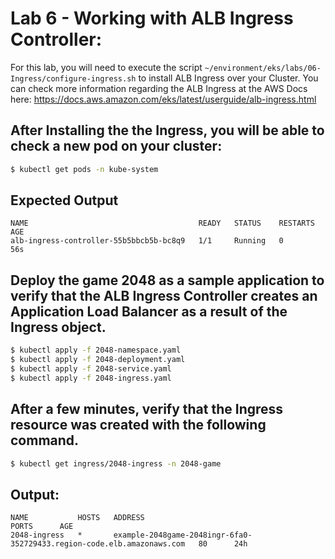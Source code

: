 # Lab 6 - Working with ALB Ingress Controller:

For this lab, you will need to execute the script `~/environment/eks/labs/06-Ingress/configure-ingress.sh` to install ALB Ingress over your Cluster. You can check more information regarding the ALB Ingress at the AWS Docs here: https://docs.aws.amazon.com/eks/latest/userguide/alb-ingress.html

## After Installing the the Ingress, you will be able to check a new pod on your cluster:

```bash
$ kubectl get pods -n kube-system
```

## Expected Output

```
NAME                                      READY   STATUS    RESTARTS   AGE
alb-ingress-controller-55b5bbcb5b-bc8q9   1/1     Running   0          56s
```

## Deploy the game 2048 as a sample application to verify that the ALB Ingress Controller creates an Application Load Balancer as a result of the Ingress object.

```bash
$ kubectl apply -f 2048-namespace.yaml
$ kubectl apply -f 2048-deployment.yaml
$ kubectl apply -f 2048-service.yaml
$ kubectl apply -f 2048-ingress.yaml
```
## After a few minutes, verify that the Ingress resource was created with the following command.

```bash
$ kubectl get ingress/2048-ingress -n 2048-game
```

## Output:

```
NAME           HOSTS   ADDRESS                                                                 PORTS      AGE
2048-ingress   *       example-2048game-2048ingr-6fa0-352729433.region-code.elb.amazonaws.com   80      24h
```
